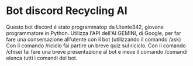 # Bot discord Recycling AI
Questo bot discord é stato programmatop da Utente342, giovane programmatore in Python.
Utilizza l'API dell'AI GEMINI, di Google, per far fare una consersazione all'utente con il bot (utilizzando il comando /ask)
Con il comando /riciclo fai partire un breve quiz sul riciclo. 
Con il comando /chisei fai fare una breve presentazione al bot e ineve il comando /comandi elenca tutti i comandi del bot.
